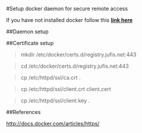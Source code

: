 #Setup docker daemon for secure remote access

If you have not installed docker follow this **[link here](docker-installation.md)**

##Daemon setup

##Certificate setup

>mkdir /etc/docker/certs.d/registry.jufis.net:443

>cd /etc/docker/certs.d/registry.jufis.net:443

>cp /etc/httpd/ssl/ca.crt .

>cp /etc/httpd/ssl/client.crt client.cert

>cp /etc/httpd/ssl/client.key .

##References

http://docs.docker.com/articles/https/

